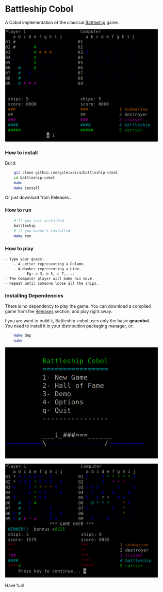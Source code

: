 # Battleship Cobol

A Cobol implementation of the classical [Battleship](https://en.wikipedia.org/wiki/Battleship_(game)) game.

![Battleship Cobol - Game board](/images/board.png)


### How to install

Build:

```bash
    git clone github.com/gsteixeira/battleship-cobol
    cd battleship-cobol
    make
    make install
```
Or just download from Releases..

### How to run

```bash
    # If you just installed
    battleship
    # if you haven't installed
    make run
```

### How to play

    - Type your guess:
        - A Letter representing a Column.
        - A Number representing a Line.
            - Eg: a 3, b 5, c 7,....
    - The Computer player will make his move.
    - Repeat until someone loose all the ships.
    
### Installing Dependencies

There is no dependency to play the game. You can download a compiled game from the [Releases](https://github.com/gsteixeira/battleship-cobol/releases) section, and play right away.

I you are want to build it, Battleship-cobol uses only the basic **gnucobol**. You need to install it in your distribuition packaging manager, or:
    
```bash
    make dep
    make
```

![Battleship Cobol - Main menu](/images/menu.png)


![Battleship Cobol - Victory](/images/victory.png)

Have fun!
